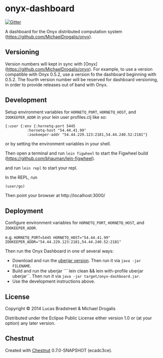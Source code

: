 # onyx-dashboard

[![Gitter](https://badges.gitter.im/Join%20Chat.svg)](https://gitter.im/lbradstreet/onyx-dashboard?utm_source=badge&utm_medium=badge&utm_campaign=pr-badge&utm_content=badge)

A dashboard for the Onyx distributed computation system
(https://github.com/MichaelDrogalis/onyx). 

## Versioning

Version numbers will kept in sync with [Onyx]
(https://github.com/MichaelDrogalis/onyx). For example, to use a version
compatible with Onyx 0.5.2, use a version fo the dashboard beginning with
0.5.2. The fourth version number will be reserved for dashboard versioning, in
order to provide releases out of band with Onyx.

## Development

Setup environment variables for `HORNETQ_PORT`, `HORNETQ_HOST`, and
`ZOOKEEPER_ADDR` in your lein user profiles.clj like so:

```
{:user {:env {:hornetq-port 5445
	      :hornetq-host "54.44.41.99"
	      :zookeeper-addr "54.44.229.123:2181,54.44.240.52:2181"}
```

or by setting the environment variables in your shell.

Then open a terminal and run `lein figwheel` to start the Figwheel build
(https://github.com/bhauman/lein-figwheel).

and run `lein repl` to start your repl.

In the REPL, run

```clojure
(user/go)
```

Then point your browser at http://localhost:3000/

## Deployment

Configure environment variables for `HORNETQ_PORT`, `HORNETQ_HOST`, and `ZOOKEEPER_ADDR`.

e.g. `HORNETQ_PORT=5445 HORNETQ_HOST="54.44.41.99" ZOOKEEPER_ADDR="54.44.229.123:2181,54.44.240.52:2181"` 

Then run the Onyx Dashboard in one of several ways:

* Download and run the [uberjar
  version](https://s3.amazonaws.com/onyx-dashboard/onyx-dashboard-0.5.2.0.jar).
  Then run it via `java -jar FILENAME`.
* Build and run the uberjar ``` lein clean && lein with-profile uberjar uberjar``. 
Then run it via `java -jar target/onyx-dashboard.jar`.
* Use the development instructions above.
<!--* Run a copy using docker, using our repository at
  [Dockerhub](https://registry.hub.docker.com/u/onyx/onyx-dashboard/) ensuring
  to set the environment variables described above via docker `-e`.-->


## License

Copyright © 2014 Lucas Bradstreet & Michael Drogalis

Distributed under the Eclipse Public License either version 1.0 or (at
your option) any later version.

## Chestnut

Created with [Chestnut](http://plexus.github.io/chestnut/) 0.7.0-SNAPSHOT (ecadc3ce).
